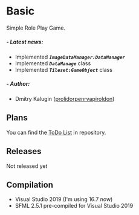 # Basic
 Simple Role Play Game.
 
##### - Latest news:
 
   - Implemented ***`ImageDataManager:DataManager`***
   - Implemented ***`DataManage`*** class
   - Implemented ***`Tileset:GameObject`*** class
 
##### - Author:
   - Dmitry Kalugin ([prolidorpenrvapiroldon](https://github.com/prolidorpenrvapiroldon))

## Plans
 You can find the [ToDo List](./TODO.md) in repository.
 
## Releases
 Not released yet

## Compilation
 - Visual Studio 2019 (I'm using 16.7 now)
 - SFML 2.5.1 pre-compiled for Visual Studio 2019